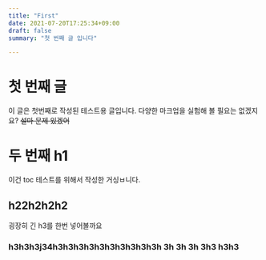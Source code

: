 ```yaml
---
title: "First"
date: 2021-07-20T17:25:34+09:00
draft: false
summary: "첫 번째 글 입니다"

---
```


# 첫 번째 글

이 글은 첫번째로 작성된 테스트용 글입니다. 다양한 마크업을 실험해 볼 필요는 없겠지요? ~~설마 문제 있겠어~~

# 두 번째 h1
이건 toc 테스트를 위해서 작성한 거싱ㅂ니다.

## h22h2h2h2
굉장히 긴 h3를 한번 넣어볼까요

### h3h3h3j34h3h3h3h3h3h3h3h3h3h3h 3h 3h 3h 3h3 h3h3

